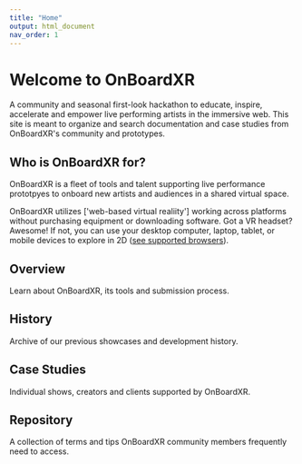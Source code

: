 ```yaml
---
title: "Home"
output: html_document
nav_order: 1
---
```

# Welcome to OnBoardXR

A community and seasonal first-look hackathon to educate, inspire, accelerate and empower live performing artists in the immersive web. This site is meant to organize and search documentation and case studies from OnBoardXR's community and prototypes.

## Who is OnBoardXR for?
OnBoardXR is a fleet of tools and talent supporting live performance prototpyes to onboard new artists and audiences in a shared virtual space. 

OnBoardXR utilizes ['web-based virtual realiity'] working across platforms without purchasing equipment or downloading software. Got a VR headset? Awesome! If not, you can use your desktop computer, laptop, tablet, or mobile devices to explore in 2D ([see supported browsers](./hubs-create-join-rooms.html#for-2d-experience)).

## Overview
Learn about OnBoardXR, its tools and submission process. 

## History
Archive of our previous showcases and development history. 

## Case Studies
Individual shows, creators and clients supported by OnBoardXR.

## Repository
A collection of terms and tips OnBoardXR community members frequently need to access. 
